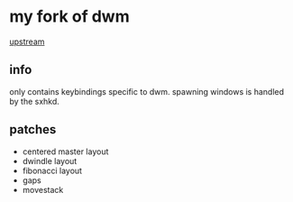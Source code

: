 # my fork of dwm

[upstream](https://dwm.suckless.org)

## info

only contains keybindings specific to dwm. spawning windows is handled by the sxhkd.


## patches

- centered master layout
- dwindle layout
- fibonacci layout
- gaps
- movestack

